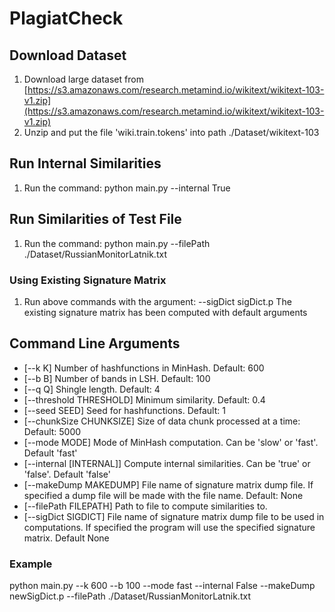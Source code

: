 # PlagiatCheck
## Download Dataset
1. Download large dataset from [https://s3.amazonaws.com/research.metamind.io/wikitext/wikitext-103-v1.zip](https://s3.amazonaws.com/research.metamind.io/wikitext/wikitext-103-v1.zip) 
2. Unzip and put the file 'wiki.train.tokens' into path ./Dataset/wikitext-103

## Run Internal Similarities
1. Run the command: python main.py --internal True

## Run Similarities of Test File
1. Run the command: python main.py --filePath ./Dataset/RussianMonitorLatnik.txt

### Using Existing Signature Matrix
1. Run above commands with the argument: --sigDict sigDict.p
The existing signature matrix has been computed with default arguments

## Command Line Arguments
* [--k K] Number of hashfunctions in MinHash. Default: 600
* [--b B] Number of bands in LSH. Default: 100
* [--q Q] Shingle length. Default: 4
* [--threshold THRESHOLD] Minimum similarity. Default: 0.4
* [--seed SEED] Seed for hashfunctions. Default: 1
* [--chunkSize CHUNKSIZE] Size of data chunk processed at a time: Default: 5000
* [--mode MODE] Mode of MinHash computation. Can be 'slow' or 'fast'. Default 'fast'
* [--internal [INTERNAL]] Compute internal similarities. Can be 'true' or 'false'. Default 'false' 
* [--makeDump MAKEDUMP] File name of signature matrix dump file. If specified a dump file will be made with the file name. Default: None
* [--filePath FILEPATH] Path to file to compute similarities to. 
* [--sigDict SIGDICT] File name of signature matrix dump file to be used in computations. If specified the program will use the specified signature matrix. Default None

### Example
python main.py --k 600 --b 100 --mode fast --internal False --makeDump newSigDict.p --filePath ./Dataset/RussianMonitorLatnik.txt
